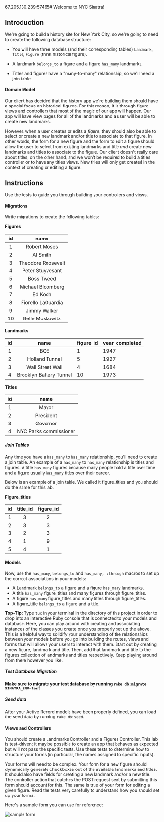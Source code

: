 67.205.130.239:57465# Welcome to NYC Sinatra!

## Introduction

We're going to build a history site for New York City, so we're going to need to
create the following database structure:

- You will have three models (and their corresponding tables) `Landmark`, `Title`,
  `Figure` (think historical figure).

- A landmark `belongs_to` a figure and a figure `has_many` landmarks.
- Titles and figures have a "many-to-many" relationship, so we'll need a join table.

#### Domain Model

Our client has decided that the history app we're building them should have a
special focus on historical figures. For this reason, it is through figure views
and controllers that most of the magic of our app will happen. Our app will have
view pages for all of the landmarks and a user will be able to create new
landmarks.

However, when a user creates or edits a _figure_, they should also be able
to select or create a new landmark and/or title to associate to that figure. In
other words, the form for a new figure and the form to edit a figure should
allow the user to select from existing landmarks and title _and_ create new
landmarks and titles to associate to the figure. Our client doesn't really care
about titles, on the other hand, and we won't be required to build a titles
controller or to have any titles views. New titles will only get created in the
context of creating or editing a figure.

## Instructions

Use the tests to guide you through building your controllers and views.

#### Migrations

Write migrations to create the following tables:

**Figures**

| **id** |      **name**      |
| :----: | :----------------: |
|   1    |    Robert Moses    |
|   2    |      Al Smith      |
|   3    | Theodore Roosevelt |
|   4    |  Peter Stuyvesant  |
|   5    |     Boss Tweed     |
|   6    | Michael Bloomberg  |
|   7    |      Ed Koch       |
|   8    | Fiorello LaGuardia |
|   9    |    Jimmy Walker    |
|   10   |  Belle Moskowitz   |

**Landmarks**

| **id** |        **name**         | **figure_id** | **year_completed** |
| :----: | :---------------------: | :------------ | ------------------ |
|   1    |           BQE           | 1             | 1947               |
|   2    |     Holland Tunnel      | 5             | 1927               |
|   3    |    Wall Street Wall     | 4             | 1684               |
|   4    | Brooklyn Battery Tunnel | 10            | 1973               |

**Titles**

| **id** |        **name**        |
| :----: | :--------------------: |
|   1    |         Mayor          |
|   2    |       President        |
|   3    |        Governor        |
|   4    | NYC Parks commissioner |

##### Join Tables

Any time you have a `has_many` to `has_many` relationship, you'll need to create
a join table. An example of a `has_many` to `has_many` relationship is titles
and figures. A title `has_many` figures because many people hold a title over
time and a figure usually `has_many` titles over their career.

Below is an example of a join table. We called it figure_titles and you should
do the same for this lab.

**Figure_titles**

| **id** | **title_id** | **figure_id** |
| :----: | :----------: | :-----------: |
|   1    |      3       |       2       |
|   2    |      3       |       3       |
|   3    |      2       |       3       |
|   4    |      1       |       9       |
|   5    |      4       |       1       |

#### Models

Now, use the `has_many`, `belongs_to` and `has_many, :through` macros to set up
the correct associations in your models:

- A Landmark `belongs_to` a figure and a figure `has_many` landmarks.
- A title `has_many` figure_titles and many figures through figure_titles.
- A figure `has_many` figure_titles and many titles through figure_titles.
- A figure_title `belongs_to` a figure and a title.

**Top-Tip:** Type `tux` in your terminal in the directory of this project in order to drop
into an interactive Ruby console that is connected to your models and database.
Here, you can play around with creating and associating instances of the classes
you create once you properly set up the above. This is a helpful way to solidify
your understanding of the relationships between your models before you go into
building the routes, views and forms that will allows your users to interact
with them. Start out by creating a new figure, landmark and title. Then, add
that landmark and title to the figures collection of landmarks and titles
respectively. Keep playing around from there however you like.

##### Test Database Migration

**Make sure to migrate your test database by running `rake db:migrate SINATRA_ENV=test`**

##### Seed data

After your Active Record models have been properly defined, you can load the
seed data by running `rake db:seed`.

#### Views and Controllers

You should create a Landmarks Controller and a Figures Controller. This lab is
test-driven; it may be possible to create an app that behaves as expected but
will not pass the specific tests. Use these tests to determine how to structure
your forms (in particular, the names assigned to specific inputs).

Your forms will need to be complex. Your form for a new figure should
dynamically generate checkboxes out of the available landmarks and titles. It
should also have fields for creating a new landmark and/or a new title. The
controller action that catches the POST request sent by submitting this form
should account for this. The same is true of your form for editing a given
figure. Read the tests very carefully to understand how you should set up your
forms.

Here's a sample form you can use for reference:

![sample form](https://curriculum-content.s3.amazonaws.com/web-development/Sinatra/nyc-sinatra-sample-form.png)
